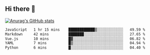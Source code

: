 ## Hi there 👋
[![Anurag's GitHub stats](https://github-readme-stats.vercel.app/api?username=bigQY&theme=radical)](https://github.com/anuraghazra/github-readme-stats)
<!--START_SECTION:waka-->

```txt
JavaScript   1 hr 15 mins    ████████████▒░░░░░░░░░░░░   49.59 %
Markdown     42 mins         ███████░░░░░░░░░░░░░░░░░░   27.65 %
Vue.js       10 mins         █▓░░░░░░░░░░░░░░░░░░░░░░░   06.82 %
YAML         7 mins          █▒░░░░░░░░░░░░░░░░░░░░░░░   04.94 %
Python       6 mins          █░░░░░░░░░░░░░░░░░░░░░░░░   04.40 %
```

<!--END_SECTION:waka-->
